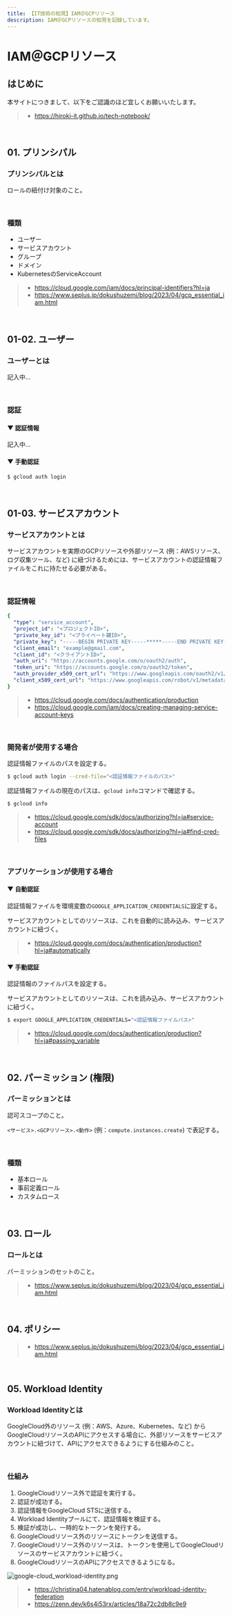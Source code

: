 ```yaml
---
title: 【IT技術の知見】IAM＠GCPリソース
description: IAM＠GCPリソースの知見を記録しています。
---
```


# IAM＠GCPリソース

## はじめに

本サイトにつきまして、以下をご認識のほど宜しくお願いいたします。

> - https://hiroki-it.github.io/tech-notebook/

<br>

## 01. プリンシパル

### プリンシパルとは

ロールの紐付け対象のこと。

<br>

### 種類

- ユーザー
- サービスアカウント
- グループ
- ドメイン
- KubernetesのServiceAccount

> - https://cloud.google.com/iam/docs/principal-identifiers?hl=ja
> - https://www.seplus.jp/dokushuzemi/blog/2023/04/gcp_essential_iam.html

<br>

## 01-02. ユーザー

### ユーザーとは

記入中...

<br>

### 認証

#### ▼ 認証情報

記入中...

#### ▼ 手動認証

```bash
$ gcloud auth login
```

<br>

## 01-03. サービスアカウント

### サービスアカウントとは

サービスアカウントを実際のGCPリソースや外部リソース (例：AWSリソース、ログ収集ツール、など) に紐づけるためには、サービスアカウントの認証情報ファイルをこれに持たせる必要がある。

<br>

### 認証情報

```yaml
{
  "type": "service_account",
  "project_id": "<プロジェクトID>",
  "private_key_id": "<プライベート鍵ID>",
  "private_key": "-----BEGIN PRIVATE KEY-----*****-----END PRIVATE KEY-----",
  "client_email": "example@gmail.com",
  "client_id": "<クライアントID>",
  "auth_uri": "https://accounts.google.com/o/oauth2/auth",
  "token_uri": "https://accounts.google.com/o/oauth2/token",
  "auth_provider_x509_cert_url": "https://www.googleapis.com/oauth2/v1/certs",
  "client_x509_cert_url": "https://www.googleapis.com/robot/v1/metadata/x509/<鍵名>%<プロジェクトID>.iam.gserviceaccount.com",
}
```

> - https://cloud.google.com/docs/authentication/production
> - https://cloud.google.com/iam/docs/creating-managing-service-account-keys

<br>

### 開発者が使用する場合

認証情報ファイルのパスを設定する。

```bash
$ gcloud auth login --cred-file="<認証情報ファイルのパス>"
```

認証情報ファイルの現在のパスは、`gcloud info`コマンドで確認する。

```bash
$ gcloud info
```

> - https://cloud.google.com/sdk/docs/authorizing?hl=ja#service-account
> - https://cloud.google.com/sdk/docs/authorizing?hl=ja#find-cred-files

<br>

### アプリケーションが使用する場合

#### ▼ 自動認証

認証情報ファイルを環境変数の`GOOGLE_APPLICATION_CREDENTIALS`に設定する。

サービスアカウントとしてのリソースは、これを自動的に読み込み、サービスアカウントに紐づく。

> - https://cloud.google.com/docs/authentication/production?hl=ja#automatically

#### ▼ 手動認証

認証情報のファイルパスを設定する。

サービスアカウントとしてのリソースは、これを読み込み、サービスアカウントに紐づく。

```bash
$ export GOOGLE_APPLICATION_CREDENTIALS="<認証情報ファイルパス>"
```

> - https://cloud.google.com/docs/authentication/production?hl=ja#passing_variable

<br>

## 02. パーミッション (権限)

### パーミッションとは

認可スコープのこと。

`<サービス>.<GCPリソース>.<動作>` (例：`compute.instances.create`) で表記する。

<br>

### 種類

- 基本ロール
- 事前定義ロール
- カスタムロース

<br>

## 03. ロール

### ロールとは

パーミッションのセットのこと。

> - https://www.seplus.jp/dokushuzemi/blog/2023/04/gcp_essential_iam.html

<br>

## 04. ポリシー

> - https://www.seplus.jp/dokushuzemi/blog/2023/04/gcp_essential_iam.html

<br>

## 05. Workload Identity

### Workload Identityとは

GoogleCloud外のリソース (例：AWS、Azure、Kubernetes、など) からGoogleCloudリソースのAPIにアクセスする場合に、外部リソースをサービスアカウントに紐づけて、APIにアクセスできるようにする仕組みのこと。

<br>

### 仕組み

1. GoogleCloudリソース外で認証を実行する。
2. 認証が成功する。
3. 認証情報をGoogleCloud STSに送信する。
4. Workload Identityプールにて、認証情報を検証する。
5. 検証が成功し、一時的なトークンを発行する。
6. GoogleCloudリソース外のリソースにトークンを送信する。
7. GoogleCloudリソース外のリソースは、トークンを使用してGoogleCloudリソースのサービスアカウントに紐づく。
8. GoogleCloudリソースのAPIにアクセスできるようになる。

![google-cloud_workload-identity.png](https://raw.githubusercontent.com/hiroki-it/tech-notebook-images/master/images/google-cloud_workload-identity.png)

> - https://christina04.hatenablog.com/entry/workload-identity-federation
> - https://zenn.dev/k6s4i53rx/articles/18a72c2db8c9e9

<br>
